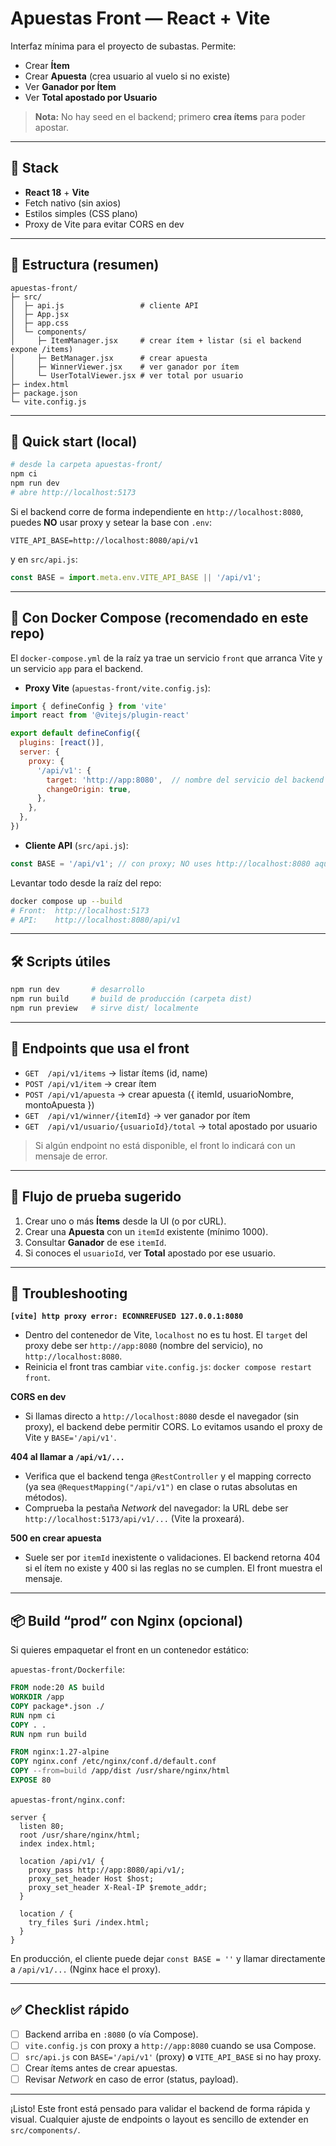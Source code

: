# Apuestas Front — React + Vite

Interfaz mínima para el proyecto de subastas. Permite:
- Crear **Ítem**
- Crear **Apuesta** (crea usuario al vuelo si no existe)
- Ver **Ganador por Ítem**
- Ver **Total apostado por Usuario**

> **Nota:** No hay seed en el backend; primero **crea ítems** para poder apostar.

---

## 🧩 Stack
- **React 18** + **Vite**
- Fetch nativo (sin axios)
- Estilos simples (CSS plano)
- Proxy de Vite para evitar CORS en dev

---

## 📁 Estructura (resumen)

```
apuestas-front/
├─ src/
│  ├─ api.js                 # cliente API
│  ├─ App.jsx
│  ├─ app.css
│  └─ components/
│     ├─ ItemManager.jsx     # crear ítem + listar (si el backend expone /items)
│     ├─ BetManager.jsx      # crear apuesta
│     ├─ WinnerViewer.jsx    # ver ganador por ítem
│     └─ UserTotalViewer.jsx # ver total por usuario
├─ index.html
├─ package.json
└─ vite.config.js
```

---

## 🚀 Quick start (local)

```bash
# desde la carpeta apuestas-front/
npm ci
npm run dev
# abre http://localhost:5173
```

Si el backend corre de forma independiente en `http://localhost:8080`, puedes **NO** usar proxy y setear la base con `.env`:

```
VITE_API_BASE=http://localhost:8080/api/v1
```

y en `src/api.js`:

```js
const BASE = import.meta.env.VITE_API_BASE || '/api/v1';
```

---

## 🐳 Con Docker Compose (recomendado en este repo)

El `docker-compose.yml` de la raíz ya trae un servicio `front` que arranca Vite y un servicio `app` para el backend.

- **Proxy Vite** (`apuestas-front/vite.config.js`):

```js
import { defineConfig } from 'vite'
import react from '@vitejs/plugin-react'

export default defineConfig({
  plugins: [react()],
  server: {
    proxy: {
      '/api/v1': {
        target: 'http://app:8080',  // nombre del servicio del backend en docker-compose
        changeOrigin: true,
      },
    },
  },
})
```

- **Cliente API** (`src/api.js`):

```js
const BASE = '/api/v1'; // con proxy; NO uses http://localhost:8080 aquí
```

Levantar todo desde la raíz del repo:
```bash
docker compose up --build
# Front:  http://localhost:5173
# API:    http://localhost:8080/api/v1
```

---

## 🛠️ Scripts útiles

```bash
npm run dev       # desarrollo
npm run build     # build de producción (carpeta dist)
npm run preview   # sirve dist/ localmente
```

---

## 🔌 Endpoints que usa el front

- `GET  /api/v1/items`                 → listar ítems (id, name)
- `POST /api/v1/item`                  → crear ítem
- `POST /api/v1/apuesta`               → crear apuesta ({ itemId, usuarioNombre, montoApuesta })
- `GET  /api/v1/winner/{itemId}`       → ver ganador por ítem
- `GET  /api/v1/usuario/{usuarioId}/total` → total apostado por usuario

> Si algún endpoint no está disponible, el front lo indicará con un mensaje de error.

---

## 🧪 Flujo de prueba sugerido

1) Crear uno o más **Ítems** desde la UI (o por cURL).  
2) Crear una **Apuesta** con un `itemId` existente (mínimo 1000).  
3) Consultar **Ganador** de ese `itemId`.  
4) Si conoces el `usuarioId`, ver **Total** apostado por ese usuario.

---

## 🧯 Troubleshooting

**`[vite] http proxy error: ECONNREFUSED 127.0.0.1:8080`**  
- Dentro del contenedor de Vite, `localhost` no es tu host. El `target` del proxy debe ser `http://app:8080` (nombre del servicio), no `http://localhost:8080`.
- Reinicia el front tras cambiar `vite.config.js`: `docker compose restart front`.

**CORS en dev**  
- Si llamas directo a `http://localhost:8080` desde el navegador (sin proxy), el backend debe permitir CORS. Lo evitamos usando el proxy de Vite y `BASE='/api/v1'`.

**404 al llamar a `/api/v1/...`**  
- Verifica que el backend tenga `@RestController` y el mapping correcto (ya sea `@RequestMapping("/api/v1")` en clase o rutas absolutas en métodos).
- Comprueba la pestaña *Network* del navegador: la URL debe ser `http://localhost:5173/api/v1/...` (Vite la proxeará).

**500 en crear apuesta**  
- Suele ser por `itemId` inexistente o validaciones. El backend retorna 404 si el ítem no existe y 400 si las reglas no se cumplen. El front muestra el mensaje.

---

## 📦 Build “prod” con Nginx (opcional)

Si quieres empaquetar el front en un contenedor estático:

`apuestas-front/Dockerfile`:
```dockerfile
FROM node:20 AS build
WORKDIR /app
COPY package*.json ./
RUN npm ci
COPY . .
RUN npm run build

FROM nginx:1.27-alpine
COPY nginx.conf /etc/nginx/conf.d/default.conf
COPY --from=build /app/dist /usr/share/nginx/html
EXPOSE 80
```

`apuestas-front/nginx.conf`:
```nginx
server {
  listen 80;
  root /usr/share/nginx/html;
  index index.html;

  location /api/v1/ {
    proxy_pass http://app:8080/api/v1/;
    proxy_set_header Host $host;
    proxy_set_header X-Real-IP $remote_addr;
  }

  location / {
    try_files $uri /index.html;
  }
}
```

En producción, el cliente puede dejar `const BASE = ''` y llamar directamente a `/api/v1/...` (Nginx hace el proxy).

---

## ✅ Checklist rápido

- [ ] Backend arriba en `:8080` (o vía Compose).
- [ ] `vite.config.js` con proxy a `http://app:8080` cuando se usa Compose.
- [ ] `src/api.js` con `BASE='/api/v1'` (proxy) **o** `VITE_API_BASE` si no hay proxy.
- [ ] Crear ítems antes de crear apuestas.
- [ ] Revisar *Network* en caso de error (status, payload).

---

¡Listo! Este front está pensado para validar el backend de forma rápida y visual. Cualquier ajuste de endpoints o layout es sencillo de extender en `src/components/`.
